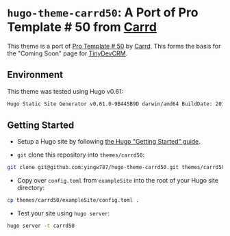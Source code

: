 # `hugo-theme-carrd50`: A Port of Pro Template # 50 from [Carrd](https://carrd.co)

This theme is a port of [Pro Template # 50](https://template50.carrd.co) by
[Carrd](https://caard.co). This forms the basis for the "Coming Soon" page for
[TinyDevCRM](https://tinydevcrm.com).

## Environment

This theme was tested using Hugo v0.61:

```bash
Hugo Static Site Generator v0.61.0-9B445B9D darwin/amd64 BuildDate: 2019-12-11T08:26:39Z
```

## Getting Started

- Setup a Hugo site by following [the Hugo "Getting Started"
  guide](https://gohugo.io/getting-started/).

- `git` clone this repository into `themes/carrd50`:

```bash
git clone git@github.com:yingw787/hugo-theme-carrd50.git themes/carrd50
```

- Copy over `config.toml` from `exampleSite` into the root of your Hugo site
  directory:

```bash
cp themes/carrd50/exampleSite/config.toml .
```

- Test your site using `hugo server`:

```bash
hugo server -t carrd50
```
